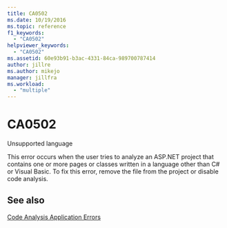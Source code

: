 ```yaml
---
title: CA0502
ms.date: 10/19/2016
ms.topic: reference
f1_keywords:
  - "CA0502"
helpviewer_keywords:
  - "CA0502"
ms.assetid: 60e93b91-b3ac-4331-84ca-989700787414
author: jillre
ms.author: mikejo
manager: jillfra
ms.workload:
  - "multiple"
---
```

# CA0502
Unsupported language

This error occurs when the user tries to analyze an ASP.NET project that contains one or more pages or classes written in a language other than C# or Visual Basic. To fix this error, remove the file from the project or disable code analysis.

## See also
[Code Analysis Application Errors](../code-quality/code-analysis-application-errors.md)

